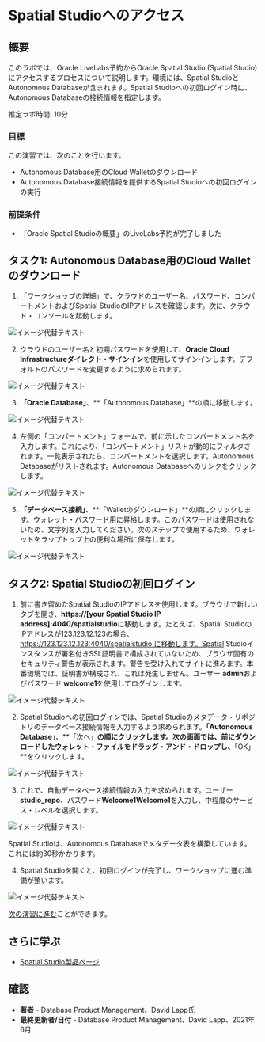 # Spatial Studioへのアクセス

## 概要

このラボでは、Oracle LiveLabs予約からOracle Spatial Studio (Spatial Studio)にアクセスするプロセスについて説明します。環境には、Spatial StudioとAutonomous Databaseが含まれます。Spatial Studioへの初回ログイン時に、Autonomous Databaseの接続情報を指定します。

推定ラボ時間: 10分

### 目標

この演習では、次のことを行います。

*   Autonomous Database用のCloud Walletのダウンロード
*   Autonomous Database接続情報を提供するSpatial Studioへの初回ログインの実行

### 前提条件

*   「Oracle Spatial Studioの概要」のLiveLabs予約が完了しました

## タスク1: Autonomous Database用のCloud Walletのダウンロード

1.  「ワークショップの詳細」で、クラウドのユーザー名、パスワード、コンパートメントおよびSpatial StudioのIPアドレスを確認します。次に、クラウド・コンソールを起動します。

![イメージ代替テキスト](images/1-1.png "イメージ・タイトル")

2.  クラウドのユーザー名と初期パスワードを使用して、**Oracle Cloud Infrastructureダイレクト・サインイン**を使用してサインインします。デフォルトのパスワードを変更するように求められます。

![イメージ代替テキスト](images/1-2.png "イメージ・タイトル")

3.  **「Oracle Database」**、**「Autonomous Database」**の順に移動します。

![イメージ代替テキスト](images/1-3.png "イメージ・タイトル")

4.  左側の「コンパートメント」フォームで、前に示したコンパートメント名を入力します。これにより、「コンパートメント」リストが動的にフィルタされます。一覧表示されたら、コンパートメントを選択します。Autonomous Databaseがリストされます。Autonomous Databaseへのリンクをクリックします。

![イメージ代替テキスト](images/1-4.png "イメージ・タイトル")

5.  **「データベース接続」**、**「Walletのダウンロード」**の順にクリックします。ウォレット・パスワード用に昇格します。このパスワードは使用されないため、文字列を入力してください。次のステップで使用するため、ウォレットをラップトップ上の便利な場所に保存します。

![イメージ代替テキスト](images/1-5.png "イメージ・タイトル")

## タスク2: Spatial Studioの初回ログイン

1.  前に書き留めたSpatial StudioのIPアドレスを使用します。ブラウザで新しいタブを開き、**https://\[your Spatial Studio IP address\]:4040/spatialstudio**に移動します。たとえば、Spatial StudioのIPアドレスが123.123.12.123の場合、https://123.123.12.123:4040/spatialstudio.に移動します。Spatial Studioインスタンスが署名付きSSL証明書で構成されていないため、ブラウザ固有のセキュリティ警告が表示されます。警告を受け入れてサイトに進みます。本番環境では、証明書が構成され、これは発生しません。ユーザー **admin**およびパスワード **welcome1**を使用してログインします。

![イメージ代替テキスト](images/2-1.png "イメージ・タイトル")

2.  Spatial Studioへの初回ログインでは、Spatial Studioのメタデータ・リポジトリのデータベース接続情報を入力するよう求められます。**「Autonomous Database」**、**「次へ」**の順にクリックします。次の画面では、前にダウンロードしたウォレット・ファイルをドラッグ・アンド・ドロップし、**「OK」**をクリックします。

![イメージ代替テキスト](images/2-2.png "イメージ・タイトル")

3.  これで、自動データベース接続情報の入力を求められます。ユーザー**studio\_repo**、パスワード**Welcome1Welcome1**を入力し、中程度のサービス・レベルを選択します。

![イメージ代替テキスト](images/2-3.png "イメージ・タイトル")

Spatial Studioは、Autonomous Databaseでメタデータ表を構築しています。これには約30秒かかります。

4.  Spatial Studioを開くと、初回ログインが完了し、ワークショップに進む準備が整います。

![イメージ代替テキスト](images/2-4.png "イメージ・タイトル")

[次の演習に進む](#next)ことができます。

## さらに学ぶ

*   [Spatial Studio製品ページ](https://oracle.com/goto/spatialstudio)

## 確認

*   **著者** - Database Product Management、David Lapp氏
*   **最終更新者/日付** - Database Product Management、David Lapp、2021年6月